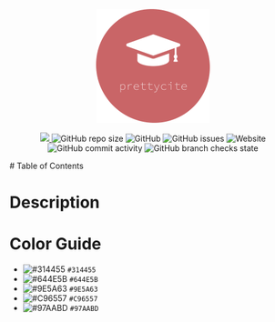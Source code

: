 <p align="center">
  <img width="" height="200" alt="prettycite logo" src="https://github.com/lucastanger/prettycite/blob/master/docs/prettycite_logo.png">
</p>
<p align="center">
      <a href="https://codecov.io/gh/lucastanger/prettycite">
        <img src="https://codecov.io/gh/lucastanger/prettycite/branch/master/graph/badge.svg?token=T7FBW0TYJ7"/>
      </a>
      <img alt="GitHub repo size" src="https://img.shields.io/github/repo-size/lucastanger/prettycite">
      <img alt="GitHub" src="https://img.shields.io/github/license/lucastanger/prettycite">
      <img alt="GitHub issues" src="https://img.shields.io/github/issues/lucastanger/prettycite">
      <img alt="Website" src="https://img.shields.io/website?url=http%3A%2F%2Flucastanger.github.io%2Fprettycite">
      <img alt="GitHub commit activity" src="https://img.shields.io/github/commit-activity/m/lucastanger/prettycite">
      <img alt="GitHub branch checks state" src="https://img.shields.io/github/checks-status/lucastanger/prettycite/master">
</p>
# Table of Contents

# Description

# Color Guide

- ![#314455](https://via.placeholder.com/15/314455/000000?text=+) `#314455`
- ![#644E5B](https://via.placeholder.com/15/644E5B/000000?text=+) `#644E5B`
- ![#9E5A63](https://via.placeholder.com/15/9E5A63/000000?text=+) `#9E5A63`
- ![#C96557](https://via.placeholder.com/15/C96557/000000?text=+) `#C96557`
- ![#97AABD](https://via.placeholder.com/15/97AABD/000000?text=+) `#97AABD`
